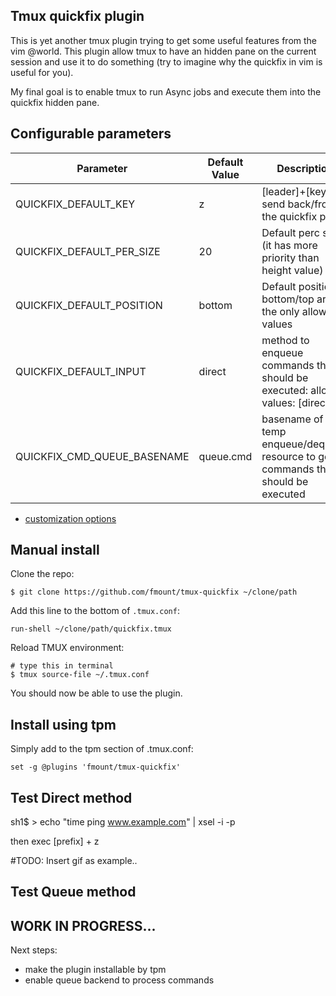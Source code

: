 Tmux quickfix plugin
---

This is yet another tmux plugin trying to get some useful features from the vim @world.
This plugin allow tmux to have an hidden pane on the current session and use it to do something
(try to imagine why the quickfix in vim is useful for you).

My final goal is to enable tmux to run Async jobs and execute them into the quickfix hidden pane.


Configurable parameters
---

| Parameter | Default Value | Description |
|-----------|---------------|-------------|
|QUICKFIX_DEFAULT_KEY       | z | [leader]+[key] to send back/front the quickfix pane |
|QUICKFIX_DEFAULT_PER_SIZE  | 20 | Default perc size (it has more priority than height value) |
|QUICKFIX_DEFAULT_POSITION  | bottom  | Default position: bottom/top are the only allowed values |
|QUICKFIX_DEFAULT_INPUT   | direct  | method to enqueue commands that should be executed: allowed values: [direct|queue] |
|QUICKFIX_CMD_QUEUE_BASENAME  | queue.cmd  | basename of the temp enqueue/dequeue resource to get commands that should be executed |


- [customization options](docs/options.md)


Manual install
---

Clone the repo:

    $ git clone https://github.com/fmount/tmux-quickfix ~/clone/path

Add this line to the bottom of `.tmux.conf`:

    run-shell ~/clone/path/quickfix.tmux

Reload TMUX environment:

    # type this in terminal
    $ tmux source-file ~/.tmux.conf

You should now be able to use the plugin.

Install using tpm
----
Simply add to the tpm section of .tmux.conf:

    set -g @plugins 'fmount/tmux-quickfix'


Test Direct method
---
sh1$
\> echo "time ping www.example.com" | xsel -i -p

then exec [prefix] + z 

#TODO: Insert gif as example..


Test Queue method
----


WORK IN PROGRESS...
----

Next steps:

+ make the plugin installable by tpm
+ enable queue backend to process commands
